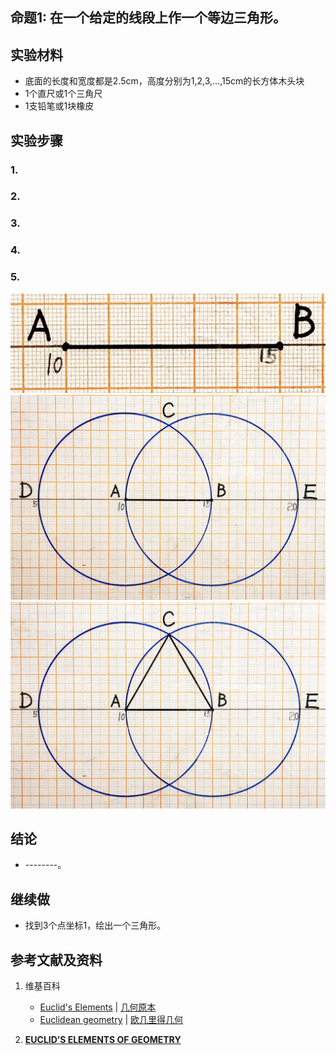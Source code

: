 ## 命题1: 在一个给定的线段上作一个等边三角形。

## 实验材料

- 底面的长度和宽度都是2.5cm，高度分别为1,2,3,...,15cm的长方体木头块
- 1个直尺或1个三角尺
- 1支铅笔或1块橡皮

## 实验步骤

### 1. 

### 2. 

### 3. 

### 4. 

### 5. 

![](/images/欧几里得几何/欧几里得元素中典型的几何实验/卷1/命题1/1a1.jpg)
![](/images/欧几里得几何/欧几里得元素中典型的几何实验/卷1/命题1/1a2.jpg)
![](/images/欧几里得几何/欧几里得元素中典型的几何实验/卷1/命题1/1a3.jpg)

## 结论

- --------。

## 继续做

- 找到3个点坐标1，绘出一个三角形。

## 参考文献及资料

1. 维基百科
	- [Euclid's Elements](https://en.wikipedia.org/wiki/Euclid%27s_Elements) | [几何原本](https://zh.wikipedia.org/wiki/%E5%87%A0%E4%BD%95%E5%8E%9F%E6%9C%AC) 
	- [Euclidean geometry](https://en.wikipedia.org/wiki/Euclidean_geometry) | [欧几里得几何](https://zh.wikipedia.org/wiki/%E6%AC%A7%E5%87%A0%E9%87%8C%E5%BE%97%E5%87%A0%E4%BD%95) 

2. [**EUCLID’S ELEMENTS OF GEOMETRY**](https://farside.ph.utexas.edu/books/Euclid/Elements.pdf) 



